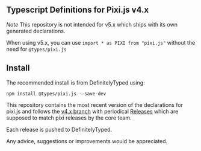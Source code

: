 ## Typescript Definitions for Pixi.js v4.x

_Note_ This repository is not intended for v5.x which ships with its own generated declarations.

When using v5.x, you can use `import * as PIXI from "pixi.js"` without the need for `@types/pixi.js`

## Install

The recommended install is from DefinitelyTyped using:

`npm install @types/pixi.js --save-dev`

This repository contains the most recent version of the declarations for pixi.js and follows the [v4.x branch](https://github.com/pixijs/pixi.js/tree/v4.x) with periodical [Releases](https://github.com/pixijs/pixi-typescript/releases) which are supposed to match pixi releases by the core team.

Each release is pushed to DefinitelyTyped.

Any advice, suggestions or improvements would be appreciated.
